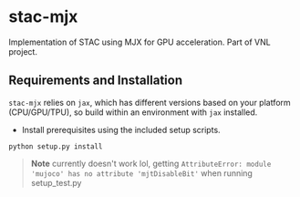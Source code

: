 # stac-mjx
Implementation of STAC using MJX for GPU acceleration. Part of VNL project.

## Requirements and Installation
`stac-mjx` relies on `jax`, which has different versions based on your platform (CPU/GPU/TPU), so build within an environment with `jax` installed. 

* Install prerequisites using the included setup scripts.
```
python setup.py install
```
> **Note**
> currently doesn't work lol, getting `AttributeError: module 'mujoco' has no attribute 'mjtDisableBit'` when running setup_test.py
